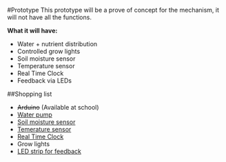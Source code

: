 #Prototype
This prototype will be a prove of concept for the mechanism, it will not have all the functions.

**What it will have:**
* Water + nutrient distribution
* Controlled grow lights
* Soil moisture sensor
* Temperature sensor
* Real Time Clock
* Feedback via LEDs

##Shopping list
* ~~Arduino~~ (Available at school)
* [Water pump](http://www.okaphone.com/artikel.asp?id=476886)
* [Soil moisture sensor](http://www.okaphone.com/artikel.asp?id=475466)
* [Temerature sensor](http://www.okaphone.com/artikel.asp?id=483131)
* [Real Time Clock](http://www.okaphone.com/artikel.asp?id=482599)
* Grow lights 
* [LED strip for feedback](http://www.okaphone.com/artikel.asp?id=475308)
